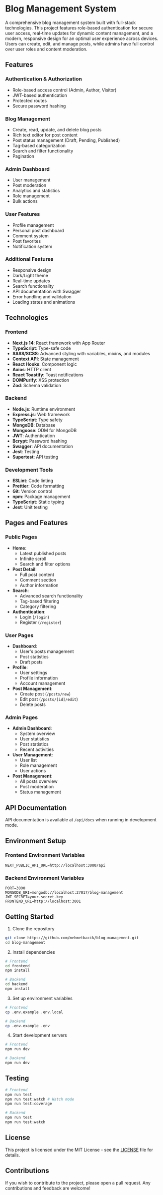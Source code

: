 # Blog Management System

A comprehensive blog management system built with full-stack technologies. This project features role-based authentication for secure user access, real-time updates for dynamic content management, and a modern, responsive design for an optimal user experience across devices. Users can create, edit, and manage posts, while admins have full control over user roles and content moderation.

## Features

### Authentication & Authorization

- Role-based access control (Admin, Author, Visitor)
- JWT-based authentication
- Protected routes
- Secure password hashing

### Blog Management

- Create, read, update, and delete blog posts
- Rich text editor for post content
- Post status management (Draft, Pending, Published)
- Tag-based categorization
- Search and filter functionality
- Pagination

### Admin Dashboard

- User management
- Post moderation
- Analytics and statistics
- Role management
- Bulk actions

### User Features

- Profile management
- Personal post dashboard
- Comment system
- Post favorites
- Notification system

### Additional Features

- Responsive design
- Dark/Light theme
- Real-time updates
- Search functionality
- API documentation with Swagger
- Error handling and validation
- Loading states and animations

## Technologies

### Frontend

- **Next.js 14**: React framework with App Router
- **TypeScript**: Type-safe code
- **SASS/SCSS**: Advanced styling with variables, mixins, and modules
- **Context API**: State management
- **React Hooks**: Component logic
- **Axios**: HTTP client
- **React Toastify**: Toast notifications
- **DOMPurify**: XSS protection
- **Zod**: Schema validation

### Backend

- **Node.js**: Runtime environment
- **Express.js**: Web framework
- **TypeScript**: Type safety
- **MongoDB**: Database
- **Mongoose**: ODM for MongoDB
- **JWT**: Authentication
- **Bcrypt**: Password hashing
- **Swagger**: API documentation
- **Jest**: Testing
- **Supertest**: API testing

### Development Tools

- **ESLint**: Code linting
- **Prettier**: Code formatting
- **Git**: Version control
- **npm**: Package management
- **TypeScript**: Static typing
- **Jest**: Unit testing

## Pages and Features

### Public Pages

- **Home**:
  - Latest published posts
  - Infinite scroll
  - Search and filter options
- **Post Detail**:
  - Full post content
  - Comment section
  - Author information
- **Search**:
  - Advanced search functionality
  - Tag-based filtering
  - Category filtering
- **Authentication**:
  - Login (`/login`)
  - Register (`/register`)

### User Pages

- **Dashboard**:
  - User's posts management
  - Post statistics
  - Draft posts
- **Profile**:
  - User settings
  - Profile information
  - Account management
- **Post Management**:
  - Create post (`/posts/new`)
  - Edit post (`/posts/[id]/edit`)
  - Delete posts

### Admin Pages

- **Admin Dashboard**:
  - System overview
  - User statistics
  - Post statistics
  - Recent activities
- **User Management**:
  - User list
  - Role management
  - User actions
- **Post Management**:
  - All posts overview
  - Post moderation
  - Status management

## API Documentation

API documentation is available at `/api/docs` when running in development mode.

## Environment Setup

### Frontend Environment Variables

```env
NEXT_PUBLIC_API_URL=http://localhost:3000/api
```

### Backend Environment Variables

```env
PORT=3000
MONGODB_URI=mongodb://localhost:27017/blog-management
JWT_SECRET=your-secret-key
FRONTEND_URL=http://localhost:3001
```

## Getting Started

1. Clone the repository

```bash
git clone https://github.com/mehmetbacik/blog-management.git
cd blog-management
```

2. Install dependencies

```bash
# Frontend
cd frontend
npm install

# Backend
cd backend
npm install
```

3. Set up environment variables

```bash
# Frontend
cp .env.example .env.local

# Backend
cp .env.example .env
```

4. Start development servers

```bash
# Frontend
npm run dev

# Backend
npm run dev
```

## Testing

```bash
# Frontend
npm run test
npm run test:watch # Watch mode
npm run test:coverage

# Backend
npm run test
npm run test:watch
```

## License

This project is licensed under the MIT License - see the [LICENSE](LICENSE) file for details.

## Contributions

If you wish to contribute to the project, please open a pull request. Any contributions and feedback are welcome!